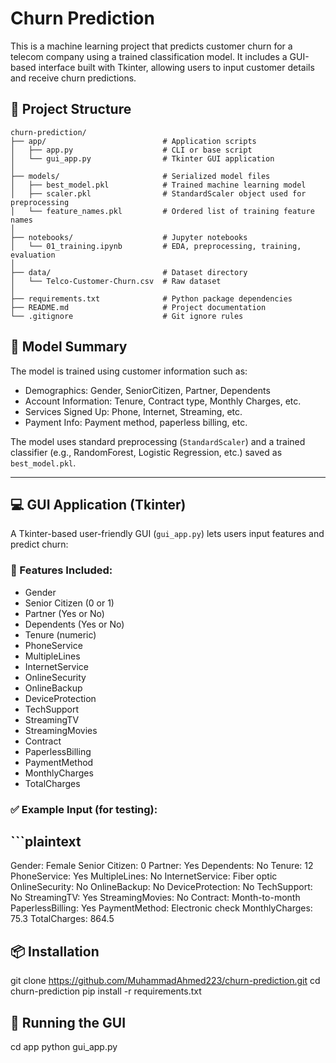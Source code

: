 # Churn Prediction

This is a machine learning project that predicts customer churn for a telecom company using a trained classification model. It includes a GUI-based interface built with Tkinter, allowing users to input customer details and receive churn predictions.

## 📂 Project Structure

```plaintext
churn-prediction/
├── app/                          # Application scripts
│   ├── app.py                    # CLI or base script
│   └── gui_app.py                # Tkinter GUI application
│
├── models/                       # Serialized model files
│   ├── best_model.pkl            # Trained machine learning model
│   ├── scaler.pkl                # StandardScaler object used for preprocessing
│   └── feature_names.pkl         # Ordered list of training feature names
│
├── notebooks/                    # Jupyter notebooks
│   └── 01_training.ipynb         # EDA, preprocessing, training, evaluation
│
├── data/                         # Dataset directory
│   └── Telco-Customer-Churn.csv  # Raw dataset
│
├── requirements.txt              # Python package dependencies
├── README.md                     # Project documentation
└── .gitignore                    # Git ignore rules
```
 
## 🧠 Model Summary

The model is trained using customer information such as:

- Demographics: Gender, SeniorCitizen, Partner, Dependents
- Account Information: Tenure, Contract type, Monthly Charges, etc.
- Services Signed Up: Phone, Internet, Streaming, etc.
- Payment Info: Payment method, paperless billing, etc.

The model uses standard preprocessing (`StandardScaler`) and a trained classifier (e.g., RandomForest, Logistic Regression, etc.) saved as `best_model.pkl`.

---

## 💻 GUI Application (Tkinter)

A Tkinter-based user-friendly GUI (`gui_app.py`) lets users input features and predict churn:

### 🧾 Features Included:

- Gender
- Senior Citizen (0 or 1)
- Partner (Yes or No)
- Dependents (Yes or No)
- Tenure (numeric)
- PhoneService
- MultipleLines
- InternetService
- OnlineSecurity
- OnlineBackup
- DeviceProtection
- TechSupport
- StreamingTV
- StreamingMovies
- Contract
- PaperlessBilling
- PaymentMethod
- MonthlyCharges
- TotalCharges

### ✅ Example Input (for testing):

## ```plaintext
Gender: Female
Senior Citizen: 0
Partner: Yes
Dependents: No
Tenure: 12
PhoneService: Yes
MultipleLines: No
InternetService: Fiber optic
OnlineSecurity: No
OnlineBackup: No
DeviceProtection: No
TechSupport: No
StreamingTV: Yes
StreamingMovies: No
Contract: Month-to-month
PaperlessBilling: Yes
PaymentMethod: Electronic check
MonthlyCharges: 75.3
TotalCharges: 864.5

## 📦 Installation

git clone https://github.com/MuhammadAhmed223/churn-prediction.git
cd churn-prediction
pip install -r requirements.txt

## 🚀 Running the GUI

cd app
python gui_app.py

